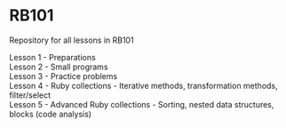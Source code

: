 # RB101
Repository for all lessons in RB101

Lesson 1 - Preparations <br/>
Lesson 2 - Small programs <br/>
Lesson 3 - Practice problems <br/>
Lesson 4 - Ruby collections - Iterative methods, transformation methods, filter/select <br/>
Lesson 5 - Advanced Ruby collections - Sorting, nested data structures, blocks (code analysis) <br/>

